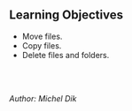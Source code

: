 <br/>

## Learning Objectives
- Move files.
- Copy files.
- Delete files and folders.

<br/><br/>

_Author: Michel Dik_
